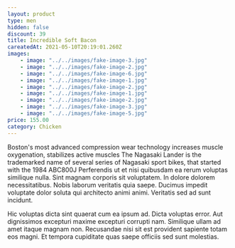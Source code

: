 ```yaml
---
layout: product
type: men
hidden: false
discount: 39
title: Incredible Soft Bacon
careatedAt: 2021-05-10T20:19:01.260Z
images:
    - image: "../../images/fake-image-3.jpg"
    - image: "../../images/fake-image-2.jpg"
    - image: "../../images/fake-image-6.jpg"
    - image: "../../images/fake-image-1.jpg"
    - image: "../../images/fake-image-2.jpg"
    - image: "../../images/fake-image-1.jpg"
    - image: "../../images/fake-image-2.jpg"
    - image: "../../images/fake-image-3.jpg"
    - image: "../../images/fake-image-5.jpg"
price: 155.00
category: Chicken
---
```

Boston's most advanced compression wear technology increases muscle oxygenation, stabilizes active muscles
The Nagasaki Lander is the trademarked name of several series of Nagasaki sport bikes, that started with the 1984 ABC800J
Perferendis ut et nisi quibusdam ea rerum voluptas similique nulla. Sint magnam corporis sit voluptatem. In dolore dolorem necessitatibus. Nobis laborum veritatis quia saepe. Ducimus impedit voluptate dolor soluta qui architecto animi animi. Veritatis sed ad sunt incidunt.
 Hic voluptas dicta sint quaerat cum ea ipsum ad. Dicta voluptas error. Aut dignissimos excepturi maxime excepturi corrupti nam. Similique ullam ad amet itaque magnam non. Recusandae nisi sit est provident sapiente totam eos magni. Et tempora cupiditate quas saepe officiis sed sunt molestias.
